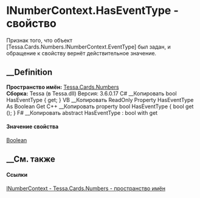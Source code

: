 # INumberContext.HasEventType - свойство
Признак того, что объект [Tessa.Cards.Numbers.INumberContext.EventType] был
задан, и обращение к свойству вернёт действительное значение.
## __Definition
 **Пространство имён:** [Tessa.Cards.Numbers](N_Tessa_Cards_Numbers.htm)  
 **Сборка:** Tessa (в Tessa.dll) Версия: 3.6.0.17
C# __Копировать
     bool HasEventType { get; }
VB __Копировать
     ReadOnly Property HasEventType As Boolean
    	Get
C++ __Копировать
    property bool HasEventType {
    	bool get ();
    }
F# __Копировать
     abstract HasEventType : bool with get
#### Значение свойства
[Boolean](https://learn.microsoft.com/dotnet/api/system.boolean)
##  __См. также
#### Ссылки
[INumberContext - ](T_Tessa_Cards_Numbers_INumberContext.htm)
[Tessa.Cards.Numbers - пространство имён](N_Tessa_Cards_Numbers.htm)
